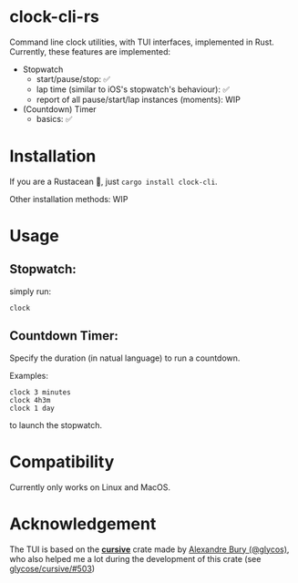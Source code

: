 # clock-cli-rs

Command line clock utilities, with TUI interfaces, implemented in Rust. Currently, these features are implemented:

- Stopwatch
  - start/pause/stop: ✅
  - lap time (similar to iOS's stopwatch's behaviour): ✅
  - report of all pause/start/lap instances (moments): WIP
- (Countdown) Timer
  - basics: ✅

# Installation

If you are a Rustacean 🦀️, just `cargo install clock-cli`.

Other installation methods: WIP

# Usage

## Stopwatch:

simply run:

```
clock
```

## Countdown Timer:

Specify the duration (in natual language) to run a countdown.

Examples:

```
clock 3 minutes
clock 4h3m
clock 1 day
```

to launch the stopwatch.

# Compatibility

Currently only works on Linux and MacOS.

# Acknowledgement

The TUI is based on the [**cursive**](https://github.com/gyscos/cursive) crate made by [Alexandre Bury (@glycos)](https://github.com/gyscos), who also helped me a lot during the development of this crate (see [glycose/cursive/#503](https://github.com/gyscos/cursive/pull/503))